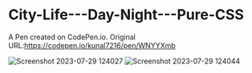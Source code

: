 # City-Life---Day-Night---Pure-CSS
A Pen created on CodePen.io. Original URL:https://codepen.io/kunal7216/pen/WNYYXmb


![Screenshot 2023-07-29 124027](https://github.com/kunal7216/City-Life---Day-Night---Pure-CSS/assets/112888767/92c02499-e92f-4e9a-a005-cf72bded4863)
![Screenshot 2023-07-29 124044](https://github.com/kunal7216/City-Life---Day-Night---Pure-CSS/assets/112888767/6031f880-a238-4383-9603-43598c6f57fa)
